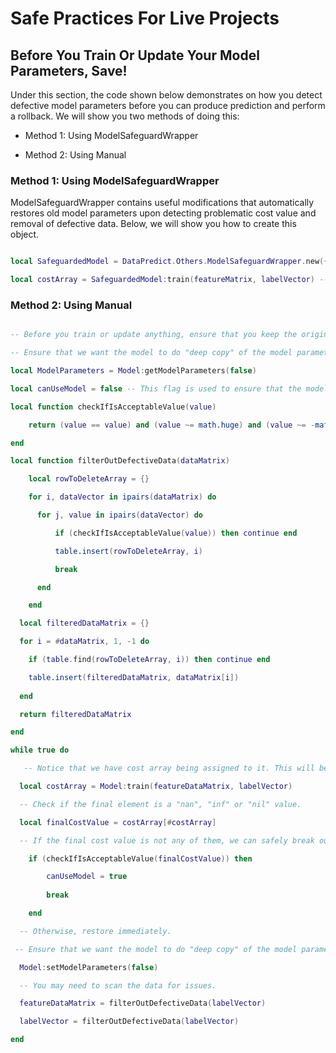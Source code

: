 # Safe Practices For Live Projects

## Before You Train Or Update Your Model Parameters, Save!

Under this section, the code shown below demonstrates on how you detect defective model parameters before you can produce prediction and perform a rollback. We will show you two methods of doing this:

* Method 1: Using ModelSafeguardWrapper

* Method 2: Using Manual

### Method 1: Using ModelSafeguardWrapper

ModelSafeguardWrapper contains useful modifications that automatically restores old model parameters upon detecting problematic cost value and removal of defective data. Below, we will show you how to create this object.

```lua

local SafeguardedModel = DataPredict.Others.ModelSafeguardWrapper.new({Model = Model})

local costArray = SafeguardedModel:train(featureMatrix, labelVector) -- You can now call train() with the added advantage of model parameters rollback.

```

### Method 2: Using Manual

```lua

-- Before you train or update anything, ensure that you keep the original model parameters.

-- Ensure that we want the model to do "deep copy" of the model parameters.

local ModelParameters = Model:getModelParameters(false)

local canUseModel = false -- This flag is used to ensure that the model is not performing prediction elsewhere.

local function checkIfIsAcceptableValue(value)

    return (value == value) and (value ~= math.huge) and (value ~= -math.huge) and (type(value) == "number")

end

local function filterOutDefectiveData(dataMatrix)

    local rowToDeleteArray = {}

    for i, dataVector in ipairs(dataMatrix) do

      for j, value in ipairs(dataVector) do

          if (checkIfIsAcceptableValue(value)) then continue end

          table.insert(rowToDeleteArray, i)

          break

      end

    end

  local filteredDataMatrix = {}

  for i = #dataMatrix, 1, -1 do

    if (table.find(rowToDeleteArray, i)) then continue end

    table.insert(filteredDataMatrix, dataMatrix[i])
  
  end

  return filteredDataMatrix

end

while true do

   -- Notice that we have cost array being assigned to it. This will be one of the way on detecting defective model parameters.

  local costArray = Model:train(featureDataMatrix, labelVector)

  -- Check if the final element is a "nan", "inf" or "nil" value.

  local finalCostValue = costArray[#costArray]

  -- If the final cost value is not any of them, we can safely break out from this loop

    if (checkIfIsAcceptableValue(finalCostValue)) then

        canUseModel = true
    
        break

    end

  -- Otherwise, restore immediately.

 -- Ensure that we want the model to do "deep copy" of the model parameters.

  Model:setModelParameters(false)

  -- You may need to scan the data for issues.

  featureDataMatrix = filterOutDefectiveData(labelVector)

  labelVector = filterOutDefectiveData(labelVector)

end

```
